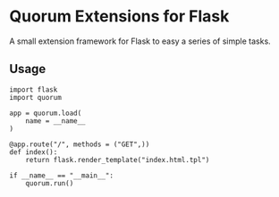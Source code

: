 # Quorum Extensions for Flask

A small extension framework for Flask to easy a series of simple tasks.

## Usage

    import flask
    import quorum
    
    app = quorum.load(
        name = __name__
    )
    
    @app.route("/", methods = ("GET",))
    def index():
        return flask.render_template("index.html.tpl")
    
    if __name__ == "__main__":
        quorum.run()
